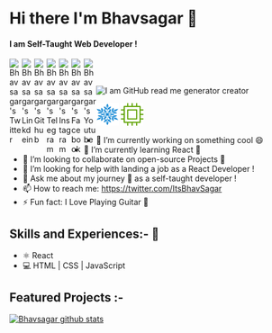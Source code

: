 # Hi there I'm Bhavsagar 👋
 
#### I am Self-Taught Web Developer !



<a href="https://twitter.com/ItsBhavSagar">
  <img align="left" alt="Bhavsagar's Twitter" width="22px" src="https://cdn.jsdelivr.net/npm/simple-icons@v3/icons/twitter.svg" />
</a>
<a href="https://www.linkedin.com/in/itsbhav/">
  <img align="left" alt="Bhavsagar's Linkdein" width="22px" src="https://cdn.jsdelivr.net/npm/simple-icons@v3/icons/linkedin.svg" />
</a>
<a href=" ">
  <img align="left" alt="Bhavsagar's Github" width="22px" src="https://cdn.jsdelivr.net/npm/simple-icons@v3/icons/github.svg" />
</a>
<a href=" ">
  <img align="left" alt="Bhavsagar's Telegram" width="22px" src="https://cdn.jsdelivr.net/npm/simple-icons@v3/icons/telegram.svg" />
</a>
<a href=" ">
  <img align="left" alt="Bhavsagar's Instagram" width="22px" src="https://cdn.jsdelivr.net/npm/simple-icons@v3/icons/instagram.svg" />
</a>
<a href=" ">
  <img align="left" alt="Bhavsagar's Facebook" width="22px" src="https://cdn.jsdelivr.net/npm/simple-icons@v3/icons/facebook.svg" />
</a>
<a href=" ">
  <img align="left" alt="Bhavsagar's Youtube" width="22px" src="https://cdn.jsdelivr.net/npm/simple-icons@v3/icons/youtube.svg" />
</a>

<br/>
<br/>


![I am GitHub read me generator creator](https://pbs.twimg.com/profile_banners/797774948/1597079216/1500x500)

<a href='https://archiveprogram.github.com/'><img src='https://raw.githubusercontent.com/acervenky/animated-github-badges/master/assets/acbadge.gif' width='40' height='40'></a> <a href='https://docs.github.com/en/developers'><img src='https://raw.githubusercontent.com/acervenky/animated-github-badges/master/assets/devbadge.gif' width='40' height='40'></a> 

- 🔭 I’m currently working on something cool 😄 
- 🌱 I’m currently learning React 📖 
- 👯 I’m looking to collaborate on open-source Projects 📖 
- 🤔 I’m looking for help with landing a job as a React Developer !
- 💬 Ask me about my journey 🚣  as a self-taught developer !  
- 📫 How to reach me: https://twitter.com/ItsBhavSagar 
- ⚡ Fun fact: I Love Playing Guitar 🎸 
## Skills and Experiences:- 🤺
- ⚛️ React 
- 💻 HTML | CSS | JavaScript

## Featured Projects :-

[![Bhavsagar github stats](https://github-readme-stats.vercel.app/api?username=ItsBhav)](https://github.com/ItsBhav/github-readme-stats)

